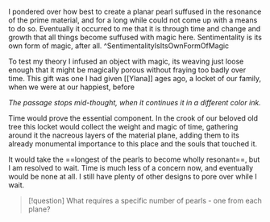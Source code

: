 I pondered over how best to create a planar pearl suffused in the resonance of the prime material, and for a long while could not come up with a means to do so. Eventually it occurred to me that it is through time and change and growth that all things become suffused with magic here. Sentimentality is its own form of magic, after all.
^SentimentalityIsItsOwnFormOfMagic

To test my theory I infused an object with magic, its weaving just loose enough that it might be magically porous without fraying too badly over time. This gift was one I had given [[Ylana]] ages ago, a locket of our family, when we were at our happiest, before

*The passage stops mid-thought, when it continues it in a different color ink.*

Time would prove the essential component. In the crook of our beloved old tree this locket would collect the weight and magic of time, gathering around it the nacreous layers of the material plane, adding them to its already monumental importance to this place and the souls that touched it.

It would take the ==longest of the pearls to become wholly resonant==, but I am resolved to wait. Time is much less of a concern now, and eventually would be none at all. I still have plenty of other designs to pore over while I wait.

>[!question]
>What requires a specific number of pearls - one from each plane?